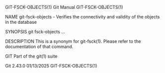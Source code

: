 GIT-FSCK-OBJECTS(1)							  Git Manual							   GIT-FSCK-OBJECTS(1)

NAME
       git-fsck-objects - Verifies the connectivity and validity of the objects in the database

SYNOPSIS
       git fsck-objects ...

DESCRIPTION
       This is a synonym for git-fsck(1). Please refer to the documentation of that command.

GIT
       Part of the git(1) suite

Git 2.43.0								  01/13/2025							   GIT-FSCK-OBJECTS(1)

